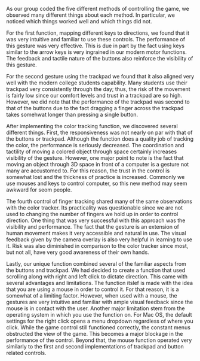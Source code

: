 As our group coded the five different methods of controlling the game,
we observed many different things about each method. In particular, we noticed which things worked well and which things did not. 

For the first function, mapping different keys to directions, we found that it was very intuitive and familiar to use these controls. The performance of this gesture was very effective. This is due in part by the fact using keys similar to the arrow keys is very ingrained in our modern motor functions. The feedback and tactile nature of the buttons also reinforce the visibility of this gesture. 

For the second gesture using the trackpad we found that it also aligned very well with the modern college students capability. Many students use their trackpad very consistently through the day; thus, the risk of the movement is fairly low since our comfort levels and trust in a trackpad are so high. However, we did note that the performance of the trackpad was second to that of the buttons due to the fact dragging a finger across the trackpad takes somehwat longer than pressing a single button. 

After implementing the color tracking function, we discovered several different things. First, the responsiveness was not nearly on par with that of the buttons or trackpad. Although the function does a quality job of tracking the color, the performance is seriously decreased. The coordination and tactility of moving a colored object through space certainly increases visibility of the gesture. However, one major point to note is the fact that moving an object through 3D space in front of a computer is a gesture not many are accustomed to. For this reason, the trust in the control is somewhat lost and the thickness of practice is increased. Commonly we use mouses and keys to control computer, so this new method may seem awkward for seom people. 

The fourth control of finger tracking shared many of the same observations with the color tracker. Its practicality was questionable since we are not used to changing the number of fingers we hold up in order to control direction. One thing that was very successful with this approach was the visibility and performance. The fact that the gesture is an extension of human movement makes it very accessible and natural in use. The visual feedback given by the camera overlay is also very helpful in learning to use it. Risk was also diminished in comparison to the color tracker since most, but not all, have very good awareness of their own hands. 

Lastly, our unique function combined several of the familiar aspects from the buttons and trackpad. We had decided to create a function that used scrolling along with right and left click to dictate direction. This came with several advantages and limitations. The function itslef is made with the idea that you are using a mouse in order to control it. For that reason, it is a somewhat of a limiting factor. However, when used with a mouse, the gestures are very intuitive and familiar with ample visual feedback since the mouse is in contact with the user. Another major limitation stem from the operating system in which you use the function on. For Mac OS, the default settings for the right click opens a menu dropdown regardless of where you click. While the game control still functioned correctly, the constant menus obstructed the view of the game. This becomes a major blockage in the performance of the control. Beyond that, the mouse function operated very similarly to the first and second implementations of trackpad and button related controls. 